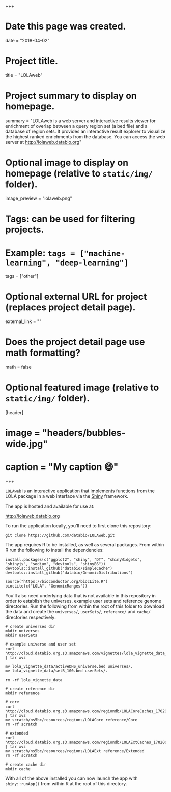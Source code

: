 +++
# Date this page was created.
date = "2018-04-02"

# Project title.
title = "LOLAweb"

# Project summary to display on homepage.
summary = "LOLAweb is a web server and interactive results viewer for enrichment of overlap between a query region set (a bed file) and a database of region sets. It provides an interactive result explorer to visualize the highest ranked enrichments from the database. You can access the web server at http://lolaweb.databio.org"

# Optional image to display on homepage (relative to `static/img/` folder).
image_preview = "lolaweb.png"

# Tags: can be used for filtering projects.
# Example: `tags = ["machine-learning", "deep-learning"]`
tags = ["other"]

# Optional external URL for project (replaces project detail page).
external_link = ""

# Does the project detail page use math formatting?
math = false

# Optional featured image (relative to `static/img/` folder).
[header]
# image = "headers/bubbles-wide.jpg"
# caption = "My caption :smile:"

+++

`LOLAweb` is an interactive application that implements functions from the LOLA package in a web interface via the [Shiny](https://shiny.rstudio.com/) framework.

The app is hosted and available for use at:

<http://lolaweb.databio.org>

To run the application locally, you'll need to first clone this repository:

```
git clone https://github.com/databio/LOLAweb.git
```

The app requires R to be installed, as well as several packages. From within R run the following to install the dependencies:

```
install.packages(c("ggplot2", "shiny", "DT", "shinyWidgets", "shinyjs", "sodium", "devtools", "shinyBS"))
devtools::install_github("databio/simpleCache")
devtools::install_github("databio/GenomicDistributions")

source("https://bioconductor.org/biocLite.R")
biocLite(c("LOLA", "GenomicRanges"))
```

You'll also need underlying data that is not available in this repository in order to establish the universes, example user sets and reference genome directories. Run the following from within the root of this folder to download the data and create the `universes/`, `userSets/`, `reference/` and `cache/` directories respectively:

```
# create universes dir
mkdir universes
mkdir userSets

# example universe and user set
curl http://cloud.databio.org.s3.amazonaws.com/vignettes/lola_vignette_data_150505.tgz | tar xvz

mv lola_vignette_data/activeDHS_universe.bed universes/.
mv lola_vignette_data/setB_100.bed userSets/.

rm -rf lola_vignette_data
```

```
# create reference dir
mkdir reference

# core
curl http://cloud.databio.org.s3.amazonaws.com/regiondb/LOLACoreCaches_170206.tgz | tar xvz
mv scratch/ns5bc/resources/regions/LOLACore reference/Core
rm -rf scratch

# extended
curl http://cloud.databio.org.s3.amazonaws.com/regiondb/LOLAExtCaches_170206.tgz | tar xvz
mv scratch/ns5bc/resources/regions/LOLAExt reference/Extended
rm -rf scratch
```

```
# create cache dir
mkdir cache
```
With all of the above installed you can now launch the app with `shiny::runApp()` from within R at the root of this directory.
